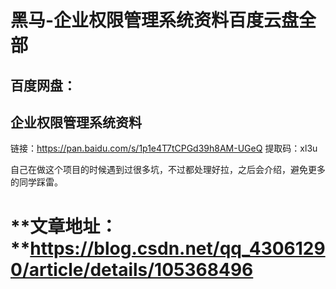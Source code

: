 # 黑马-企业权限管理系统资料百度云盘全部
## 百度网盘：

## 企业权限管理系统资料

链接：https://pan.baidu.com/s/1p1e4T7tCPGd39h8AM-UGeQ 提取码：xl3u

自己在做这个项目的时候遇到过很多坑，不过都处理好拉，之后会介绍，避免更多的同学踩雷。
# **文章地址： **https://blog.csdn.net/qq_43061290/article/details/105368496